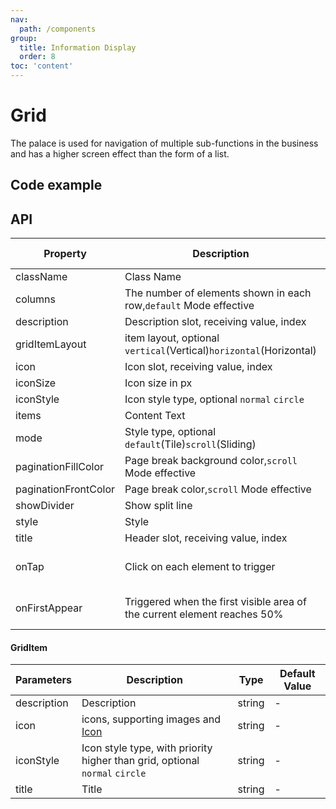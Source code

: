 ```yaml
---
nav:
  path: /components
group:
  title: Information Display
  order: 8
toc: 'content'
---
```


# Grid

<!-- <code src="../../docs/components/compatibility.tsx" inline="true"></code> -->

The palace is used for navigation of multiple sub-functions in the business and has a higher screen effect than the form of a list.

## Code example

<code src='../../demo/pages/Grid/index'></code>

## API

| Property               | Description            | Type                       | Default Value      |
| ------------------|----------------|----------------------------|------------|
| className         | Class Name           | string                     | -          |
| columns           | The number of elements shown in each row,`default` Mode effective | number | 5          |
| description       | Description slot, receiving value, index | slot                     | -          |
| gridItemLayout    | item layout, optional `vertical`(Vertical)`horizontal`(Horizontal) | string | `vertical` |
| icon              | Icon slot, receiving value, index | slot                     | -          |
| iconSize          | Icon size in px | number                   | -          |
| iconStyle         | Icon style type, optional `normal` `circle` | string | `normal`   |
| items             | Content Text       | [GridItem](#griditem)[]    | -          |
| mode              | Style type, optional `default`(Tile)`scroll`(Sliding)| string | `default`  |
| paginationFillColor | Page break background color,`scroll` Mode effective | string               | -          |
| paginationFrontColor | Page break color,`scroll` Mode effective | string               | -          |
| showDivider       | Show split line | boolean                    | -          |
| style             | Style           | string                     | -          |
| title             | Header slot, receiving value, index | slot                     | -          |
| onTap             | Click on each element to trigger | (item: [GridItem](#griditem)) => void |           |
| onFirstAppear     | Triggered when the first visible area of the current element reaches 50% | (item: [GridItem](#griditem)) => void |          |

#### GridItem

| Parameters         | Description       | Type     | Default Value   |
| ------------|------------|----------|---------|
| description | Description       | string   | -       |
| icon        | icons, supporting images and [Icon](./Icon) | string | -       |
| iconStyle   | Icon style type, with priority higher than grid, optional `normal` `circle` | string | -       |
| title       | Title       | string   | -       |
